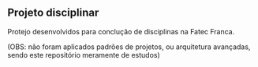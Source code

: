 ## Projeto disciplinar

Protejo desenvolvidos para conclução de disciplinas na Fatec Franca.

(OBS: não foram aplicados padrões de projetos, ou arquitetura avançadas, sendo este repositório meramente de estudos)
